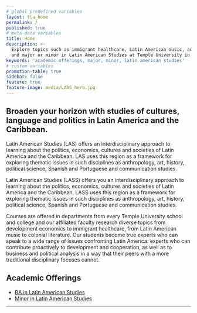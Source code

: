 ```yaml
---
# global predefined variables
layout: tla_home
permalink: /
published: true
# meta-data variables
title: Home
description: >-
  Explore topics such as immigrant healthcare, Latin American music, and colonial literature; view academic offerings
  and major or minor in Latin American Studies at Temple University in the College of Liberal Arts.
keywords: 'academic offerings, major, minor, latin american studies'
# custom variables
promotion-table: true
sidebar: false
feature: true
feature-image: media/LAAS_hero.jpg
---
```

## Broaden your horizon with studies of cultures, language and politics in Latin America and the Caribbean.
Latin American Studies (LAS) offers an interdisciplinary approach to learning about the politics, economics, cultures and societies of Latin America and the Caribbean. LAS uses this region as a framework for exploring thematic issues in such disciplines as anthropology, art, history, political science, Spanish and Portuguese and communication studies.  

Latin American Studies (LASS) offers you an interdisciplinary approach to learning about the politics, economics, cultures and societies of Latin America and the Caribbean. LASS uses this region as a framework for exploring thematic issues in such disciplines as anthropology, art, history, political science, Spanish and Portuguese and communication studies.

Courses are offered in departments from every Temple University school and college and our affiliated faculty research diverse topics from development economics to immigrant healthcare, from Latin American music to colonial literature. Our students become true experts who can speak to a wide range of issues confronting Latin America: experts who can contribute proactively to development and cooperation, as well as to business and political analysis in a way that their peers with a more traditional disciplinary focuses cannot.

## Academic Offerings
- [BA in Latin American Studies](http://bulletin.temple.edu/undergraduate/liberal-arts/latin-american-studies/ba-latin-american-studies/)
- [Minor in Latin American Studies](http://bulletin.temple.edu/undergraduate/liberal-arts/latin-american-studies/minor-latin-american-studies/)

___
